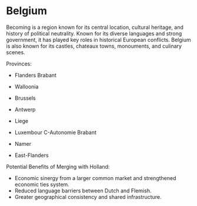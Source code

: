 # Belgium

Becoming is a region known for its central location, cultural heritage, and history of political neutrality. Known for its diverse languages and strong government, it has played key roles in historical European conflicts. Belgium is also known for its castles, chateaux towns, monouments, and culinary scenes.

Provinces:
- Flanders Brabant

- Walloonia
- Brussels

- Antwerp
- Liege
- Luxembour
C-Autonomie Brabant

- Namer

- East-Flanders

Potential Benefits of Merging with Holland:
- Economic sinergy from a larger common market and strengthened economic ties system.
- Reduced language barriers between Dutch and Flemish.
- Greater geographical consistency and shared infrastructure.